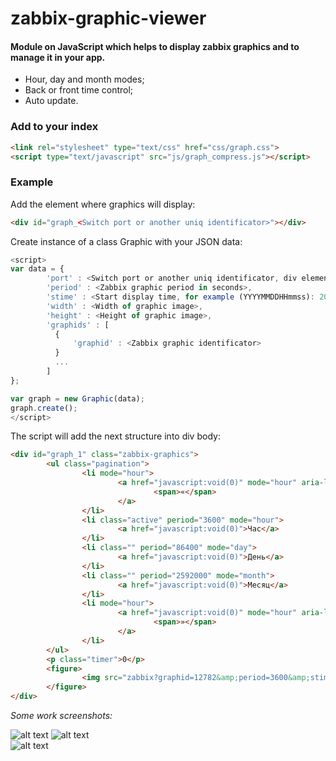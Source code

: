 # zabbix-graphic-viewer
#### Module on JavaScript which helps to display zabbix graphics and to manage it in your app.

- Hour, day and month modes;
- Back or front time control;
- Auto update.

### Add to your index ##
```HTML
<link rel="stylesheet" type="text/css" href="css/graph.css">
<script type="text/javascript" src="js/graph_compress.js"></script>
```
### Example ##
Add the element where graphics will display:
```HTML
<div id="graph_<Switch port or another uniq identificator>"></div>
```
Create instance of a class Graphic with your JSON data:
```javascript
<script>
var data = {
        'port' : <Switch port or another uniq identificator, div element id must be as this one>,
        'period' : <Zabbix graphic period in seconds>,
        'stime' : <Start display time, for example (YYYYMMDDHHmmss): 20170418214112>,
        'width' : <Width of graphic image>,
        'height' : <Height of graphic image>,
        'graphids' : [
          {
              'graphid' : <Zabbix graphic identificator>
          }
          ...
        ]
};

var graph = new Graphic(data);
graph.create();
</script>
```
The script will add the next structure into div body: 
```HTML
<div id="graph_1" class="zabbix-graphics">
        <ul class="pagination">
                <li mode="hour">
                        <a href="javascript:void(0)" mode="hour" aria-label="Previous">
                                <span>«</span>
                        </a>
                </li>
                <li class="active" period="3600" mode="hour">
                        <a href="javascript:void(0)">Час</a>
                </li>
                <li class="" period="86400" mode="day">
                        <a href="javascript:void(0)">День</a>
                </li>
                <li class="" period="2592000" mode="month">
                        <a href="javascript:void(0)">Месяц</a>
                </li>
                <li mode="hour">
                        <a href="javascript:void(0)" mode="hour" aria-label="Next">
                                <span>»</span>
                        </a>
                </li>
        </ul>
        <p class="timer">0</p>
        <figure>
                <img src="zabbix?graphid=12782&amp;period=3600&amp;stime=20170418210829&amp;width=400&amp;height=150" graphid="12782">
        </figure>
</div>
```


*Some work screenshots:*

![alt text](http://i.piccy.info/i9/11fde9dfcd7689effe05c46226f44f71/1492582907/51366/1138734/Screenshot_105_.png "Hour Mode") 
![alt text](http://i.piccy.info/i9/ea2a18f352a3a27e70356249e88470b7/1492582956/50153/1138734/Screenshot_106_.png "Day Mode")  
![alt text](http://i.piccy.info/i9/262b84ae31964b61268480ae6c4ba5f7/1492582986/55370/1138734/Screenshot_107_.png "Month Mode") 
